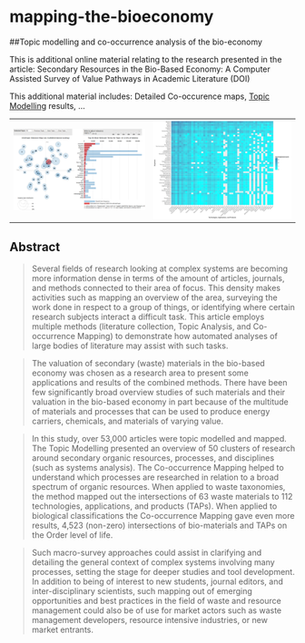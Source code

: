 # mapping-the-bioeconomy
##Topic modelling and co-occurrence analysis of the bio-economy

This is additional online material relating to the research presented in the article:
Secondary Resources in the Bio-Based Economy:  A Computer Assisted Survey of Value Pathways in Academic Literature (DOI)

This additional material includes:
Detailed Co-occurence maps,
[Topic Modelling](http://isdata-org.github.io/mapping-the-bioeconomy/TopicModelling/index.html) results,
...

<table cellspacing="0" cellpadding="0"><tr>
<td><a href="http://isdata-org.github.io/mapping-the-bioeconomy/TopicModelling/index.html"><img src="https://github.com/isdata-org/mapping-the-bioeconomy/raw/master/TopicModelling/Screenshot.png" width="400"></a></td>
<td><a href="./CoOccurrenceAnalysis/README.md"><img src="https://github.com/isdata-org/mapping-the-bioeconomy/raw/master/CoOccurrenceAnalysis/images/Top50Species.png" width="420"></a></td></tr></table>

## Abstract
> Several fields of research looking at complex systems are becoming more information dense in terms of the amount of articles, journals, and methods connected to their area of focus. This density makes activities such as mapping an overview of the area, surveying the work done in respect to a group of things, or identifying where certain research subjects interact a difficult task. This article employs multiple methods (literature collection, Topic Analysis, and Co-occurrence Mapping) to demonstrate how automated analyses of large bodies of literature may assist with such tasks.

> The valuation of secondary (waste) materials in the bio-based economy was chosen as a research area to present some applications and results of the combined methods. There have been few significantly broad overview studies of such materials and their valuation in the bio-based economy in part because of the multitude of materials and processes that can be used to produce energy carriers, chemicals, and materials of varying value.

> In this study, over 53,000 articles were topic modelled and mapped. The Topic Modelling presented an overview of 50 clusters of research around secondary organic resources, processes, and disciplines (such as systems analysis). The Co-occurrence Mapping helped to understand which processes are researched in relation to a broad spectrum of organic resources. When applied to waste taxonomies, the method mapped out the intersections of 63 waste materials to 112 technologies, applications, and products (TAPs). When applied to biological classifications the Co-occurrence Mapping gave even more results, 4,523 (non-zero) intersections of bio-materials and TAPs on the Order level of life.

> Such macro-survey approaches could assist in clarifying and detailing the general context of complex systems involving many processes, setting the stage for deeper studies and tool development. In addition to being of interest to new students, journal editors, and inter-disciplinary scientists, such mapping out of emerging opportunities and best practices in the field of waste and resource management could also be of use for market actors such as waste management developers, resource intensive industries, or new market entrants.
